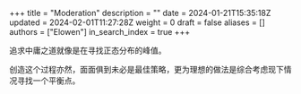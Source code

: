 +++
title = "Moderation"
description = ""
date = 2024-01-21T15:35:18Z
updated = 2024-02-01T11:27:28Z
weight = 0
draft = false
aliases = []
authors = ["Elowen"]
in_search_index = true
+++

追求中庸之道就像是在寻找正态分布的峰值。

创造这个过程亦然，面面俱到未必是最佳策略，更为理想的做法是综合考虑现下情况寻找一个平衡点。
